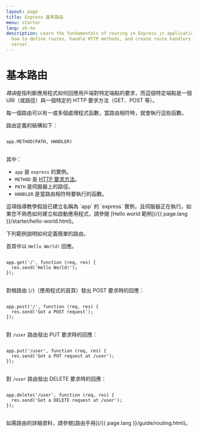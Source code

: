```yaml
---
layout: page
title: Express 基本路由
menu: starter
lang: zh-tw
description: Learn the fundamentals of routing in Express.js applications, including
  how to define routes, handle HTTP methods, and create route handlers for your web
  server.
---
```


# 基本路由

*路由*是指判斷應用程式如何回應用戶端對特定端點的要求，而這個特定端點是一個 URI（或路徑）與一個特定的 HTTP 要求方法（GET、POST 等）。

每一個路由可以有一或多個處理程式函數，當路由相符時，就會執行這些函數。

路由定義的結構如下：
<pre>
<code class="language-javascript" translate="no">
app.METHOD(PATH, HANDLER)
</code>
</pre>

其中：

- `app` 是 `express` 的實例。
- `METHOD` 是 [HTTP 要求方法](http://en.wikipedia.org/wiki/Hypertext_Transfer_Protocol)。
- `PATH` 是伺服器上的路徑。
- `HANDLER` 是當路由相符時要執行的函數。

<div class="doc-box doc-notice" markdown="1">
這項指導教學假設已建立名稱為 `app` 的 `express` 實例，且伺服器正在執行。如果您不熟悉如何建立和啟動應用程式，請參閱 [Hello world 範例](/{{ page.lang }}/starter/hello-world.html)。
</div>

下列範例說明如何定義簡單的路由。

首頁中以 `Hello World!` 回應。

<pre>
<code class="language-javascript" translate="no">
app.get('/', function (req, res) {
  res.send('Hello World!');
});
</code>
</pre>

對根路由 (`/`)（應用程式的首頁）發出 POST 要求時的回應：

<pre>
<code class="language-javascript" translate="no">
app.post('/', function (req, res) {
  res.send('Got a POST request');
});
</code>
</pre>

對 `/user` 路由發出 PUT 要求時的回應：

<pre>
<code class="language-javascript" translate="no">
app.put('/user', function (req, res) {
  res.send('Got a PUT request at /user');
});
</code>
</pre>

對 `/user` 路由發出 DELETE 要求時的回應：

<pre>
<code class="language-javascript" translate="no">
app.delete('/user', function (req, res) {
  res.send('Got a DELETE request at /user');
});
</code>
</pre>

如需路由的詳細資料，請參閱[路由手冊](/{{ page.lang }}/guide/routing.html)。
